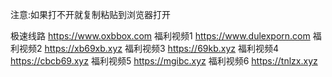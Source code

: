 注意:如果打不开就复制粘贴到浏览器打开

极速线路
https://www.oxbbox.com
福利视频1
https://www.dulexporn.com
福利视频2
https://xb69xb.xyz
福利视频3
https://69kb.xyz
福利视频4
https://cbcb69.xyz
福利视频5
https://mgibc.xyz
福利视频6
https://tnlzx.xyz
